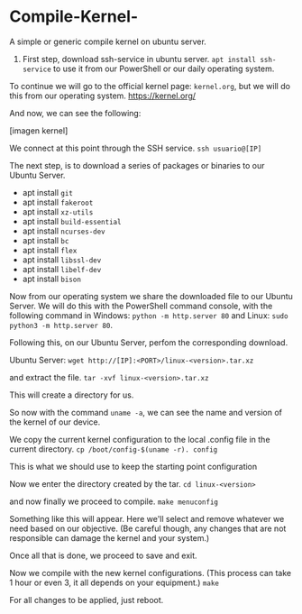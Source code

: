 # Compile-Kernel-
A simple or generic compile kernel on ubuntu server.

1. First step, download ssh-service in ubuntu server. `apt install ssh-service` to use it from our PowerShell or our daily     operating system.


To continue we will go to the official kernel page: `kernel.org`, but we will do this from our operating system.
https://kernel.org/

And now, we can see the following:

[imagen kernel]

We connect at this point through the SSH service.
`ssh usuario@[IP]`

The next step, is to download a series of packages or binaries to our Ubuntu Server.

- apt install `git`
- apt install `fakeroot`
- apt install `xz-utils`
- apt install `build-essential`
- apt install `ncurses-dev`
- apt install `bc`
- apt install `flex`
- apt install `libssl-dev`
- apt install `libelf-dev`
- apt install `bison`


Now from our operating system we share the downloaded file to our Ubuntu Server. We will do this with the PowerShell command console, with the following command in Windows: `python -m http.server 80` and Linux: `sudo python3 -m http.server 80`.

Following this, on our Ubuntu Server, perfom the corresponding download.

Ubuntu Server:
`wget http://[IP]:<PORT>/linux-<version>.tar.xz`

and extract the file.
`tar -xvf linux-<version>.tar.xz`

This will create a directory for us.

So now with the command `uname -a`, we can see the name and version of the kernel of our device.

We copy the current kernel configuration to the local .config file in the current directory.
`cp /boot/config-$(uname -r). config`

This is what we should use to keep the starting point configuration

Now we enter the directory created by the tar.
`cd linux-<version>`

and now finally we proceed to compile. 
`make menuconfig`


Something like this will appear. Here we'll select and remove whatever we need based on our objective.
(Be careful though, any changes that are not responsible can damage the kernel and your system.)

Once all that is done, we proceed to save and exit.

Now we compile with the new kernel configurations. (This process can take 1 hour or even 3, it all depends on your equipment.)
`make` 

For all changes to be applied, just reboot.















